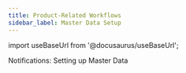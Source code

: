 ```yaml
---
title: Product-Related Workflows
sidebar_label: Master Data Setup
---
```



import useBaseUrl from '@docusaurus/useBaseUrl'; 

<span className="hero__title">Notifications: Setting up Master Data</span>
<br/>